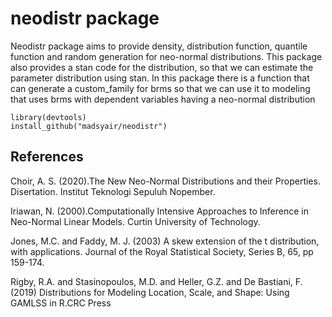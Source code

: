 # neodistr package
Neodistr package aims to provide density, distribution function, quantile function and random generation for neo-normal distributions. This package also provides a stan code for the distribution, so that we can estimate the parameter distribution using stan. In this package there is a function that can generate a custom_family for brms so that we can use it to modeling that uses brms with dependent variables having a neo-normal distribution   
```{r}
library(devtools)
install_github("madsyair/neodistr")
```

## References
Choir, A. S. (2020).The New Neo-Normal Distributions and their Properties. 
       Disertation. Institut Teknologi Sepuluh Nopember.
       
Iriawan, N. (2000).Computationally Intensive Approaches to Inference in Neo-Normal 
       Linear Models. Curtin University of Technology.
       
Jones, M.C. and Faddy, M. J. (2003) A skew extension of the t distribution,
       with applications. Journal of the Royal Statistical Society, 
       Series B, 65, pp 159-174.
       
Rigby, R.A. and Stasinopoulos, M.D. and Heller, G.Z. and De Bastiani, F. 
       (2019) Distributions for Modeling Location, Scale, 
       and Shape: Using GAMLSS in R.CRC Press
       

